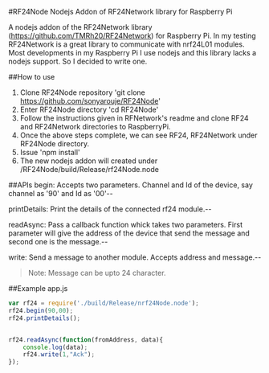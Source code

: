 #RF24Node
Nodejs Addon of RF24Network library for Raspberry Pi

A nodejs addon of the RF24Network library (https://github.com/TMRh20/RF24Network) for Raspberry Pi. In my testing RF24Network is a great library to communicate with nrf24L01 modules. Most developments in my Raspberry Pi I use nodejs and this library lacks a nodejs support. So I decided to write one.

##How to use
1. Clone RF24Node repository 'git clone https://github.com/sonyarouje/RF24Node'
2. Enter RF24Node directory 'cd RF24Node'
3. Follow the instructions given in RFNetwork's readme and clone RF24 and RF24Network directories to RaspberryPi.
4. Once the above steps complete, we can see RF24, RF24Network under RF24Node directory.
5. Issue 'npm install'
6. The new nodejs addon will created under /RF24Node/build/Release/rf24Node.node

##APIs
begin: Accepts two parameters. Channel and Id of the device, say channel as '90' and Id as '00'--

printDetails: Print the details of the connected rf24 module.--

readAsync: Pass a callback function whick takes two parameters. First parameter will give the address of the device that send the message and second one is the message.--

write: Send a message to another module. Accepts address and message.--

>Note: Message can be upto 24 character. 

##Example
app.js
```javascript
var rf24 = require('./build/Release/nrf24Node.node');
rf24.begin(90,00);
rf24.printDetails();


rf24.readAsync(function(fromAddress, data){
    console.log(data);
    rf24.write(1,"Ack");
});
```

